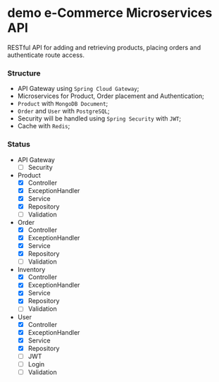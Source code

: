 # demo e-Commerce Microservices API

RESTful API for adding and retrieving products, placing orders and authenticate route access.

### Structure

- API Gateway using ``Spring Cloud Gateway``;
- Microservices for Product, Order placement and Authentication;
- ``Product`` with ``MongoDB Document``;
- ``Order`` and ``User`` with ``PostgreSQL``;
- Security will be handled using ``Spring Security`` with ``JWT``;
- Cache with ``Redis``;

### Status

- API Gateway
    - [ ] Security
- Product
    - [x] Controller
    - [x] ExceptionHandler
    - [x] Service
    - [x] Repository
    - [ ] Validation
- Order
    - [x] Controller
    - [x] ExceptionHandler
    - [x] Service
    - [x] Repository
    - [ ] Validation
- Inventory
    - [x] Controller
    - [x] ExceptionHandler
    - [x] Service
    - [x] Repository
    - [ ] Validation
- User
    - [x] Controller
    - [x] ExceptionHandler
    - [x] Service
    - [x] Repository
    - [ ] JWT
    - [ ] Login
    - [ ] Validation